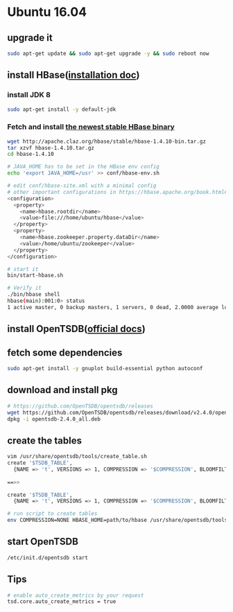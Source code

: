# Ubuntu 16.04

## upgrade it
```bash
sudo apt-get update && sudo apt-get upgrade -y && sudo reboot now
```

## install HBase([installation doc](http://opentsdb.net/docs/build/html/installation.html))
### install JDK 8
```bash
sudo apt-get install -y default-jdk
```
### Fetch and install [the newest stable HBase binary](http://apache.claz.org/hbase/stable/)
```bash
wget http://apache.claz.org/hbase/stable/hbase-1.4.10-bin.tar.gz
tar xzvf hbase-1.4.10.tar.gz
cd hbase-1.4.10

# JAVA_HOME has to be set in the HBase env config
echo 'export JAVA_HOME=/usr' >> conf/hbase-env.sh

# edit conf/hbase-site.xml with a minimal config
# other important configurations in https://hbase.apache.org/book.html#important_configurations
<configuration>
  <property>
    <name>hbase.rootdir</name>
    <value>file:///home/ubuntu/hbase</value>
  </property>
  <property>
    <name>hbase.zookeeper.property.dataDir</name>
    <value>/home/ubuntu/zookeeper</value>
  </property>
</configuration>

# start it
bin/start-hbase.sh

# Verify it 
./bin/hbase shell
hbase(main):001:0> status
1 active master, 0 backup masters, 1 servers, 0 dead, 2.0000 average load
```

## install OpenTSDB([official docs](http://opentsdb.net/docs/build/html/installation.html))
## fetch some dependencies
```bash
sudo apt-get install -y gnuplot build-essential python autoconf
```

## download and install pkg
```bash
# https://github.com/OpenTSDB/opentsdb/releases
wget https://github.com/OpenTSDB/opentsdb/releases/download/v2.4.0/opentsdb-2.4.0_all.deb
dpkg -i opentsdb-2.4.0_all.deb
```

## create the tables
```bash
vim /usr/share/opentsdb/tools/create_table.sh
create '$TSDB_TABLE',
  {NAME => 't', VERSIONS => 1, COMPRESSION => '$COMPRESSION', BLOOMFILTER => '$BLOOMFILTER', DATA_BLOCK_ENCODING => '$DATA_BLOCK_ENCODING', TTL => '$TSDB_TTL'}
  
==>>

create '$TSDB_TABLE',
  {NAME => 't', VERSIONS => 1, COMPRESSION => '$COMPRESSION', BLOOMFILTER => '$BLOOMFILTER', DATA_BLOCK_ENCODING => '$DATA_BLOCK_ENCODING'}

# run script to create tables
env COMPRESSION=NONE HBASE_HOME=path/to/hbase /usr/share/opentsdb/tools/create_table.sh
```

## start OpenTSDB
```bash
/etc/init.d/opentsdb start
```

## Tips
```bash
# enable auto_create_metrics by your request
tsd.core.auto_create_metrics = true
```


